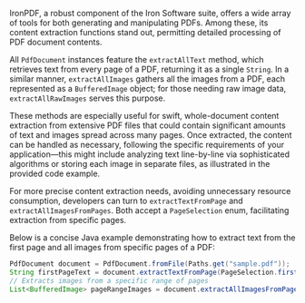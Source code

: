 IronPDF, a robust component of the Iron Software suite, offers a wide array of tools for both generating and manipulating PDFs. Among these, its content extraction functions stand out, permitting detailed processing of PDF document contents.

All `PdfDocument` instances feature the `extractAllText` method, which retrieves text from every page of a PDF, returning it as a single `String`. In a similar manner, `extractAllImages` gathers all the images from a PDF, each represented as a `BufferedImage` object; for those needing raw image data, `extractAllRawImages` serves this purpose.

These methods are especially useful for swift, whole-document content extraction from extensive PDF files that could contain significant amounts of text and images spread across many pages. Once extracted, the content can be handled as necessary, following the specific requirements of your application—this might include analyzing text line-by-line via sophisticated algorithms or storing each image in separate files, as illustrated in the provided code example.

For more precise content extraction needs, avoiding unnecessary resource consumption, developers can turn to `extractTextFromPage` and `extractAllImagesFromPages`. Both accept a `PageSelection` enum, facilitating extraction from specific pages.

Below is a concise Java example demonstrating how to extract text from the first page and all images from specific pages of a PDF:

```java
PdfDocument document = PdfDocument.fromFile(Paths.get("sample.pdf"));  
String firstPageText = document.extractTextFromPage(PageSelection.firstPage());  
// Extracts images from a specific range of pages
List<BufferedImage> pageRangeImages = document.extractAllImagesFromPages(PageSelection.pageRange(3, 7));
```